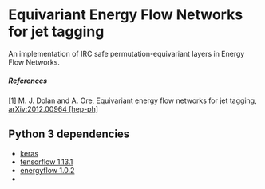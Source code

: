 # Equivariant Energy Flow Networks for jet tagging
An implementation of IRC safe permutation-equivariant layers in Energy Flow Networks.

##### References
[1] M. J. Dolan and A. Ore, Equivariant energy flow networks for jet tagging,
[arXiv:2012.00964 [hep-ph]](https://arxiv.org/abs/2012.00964)

## Python 3 dependencies
- [keras ](https://keras.io/)
- [tensorflow 1.13.1](https://www.tensorflow.org/)
- [energyflow 1.0.2](https://energyflow.network/)
- 

